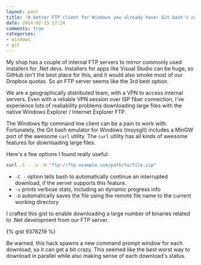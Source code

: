 ```yaml
---
layout: post
title: "A better FTP client for Windows you already have: Git bash's curl command"
date: 2014-02-15 17:24
comments: true
categories:
- windows
- git
---
```


My shop has a couple of internal FTP servers to mirror commonly used installers for .Net devs.
Installers for apps like Visual Studio can be huge, so GitHub isn't the best place for this, and
it would also smoke most of our Dropbox quotas.  So an FTP server seems like the 3rd best option.

We are a geographically distributed team, with a VPN to access internal servers.  Even with a reliable
VPN session over ISP fiber connection, I've experience lots of realiability problems downloading large files
with the native Windows Explorer / Internet Explorer FTP.

The Windows ftp command line client can be a pain to work with.  Fortunately, the Git bash emulator for Windows
(msysgit) includes a MinGW port of the awesome `curl` utility.  The `curl` utility has all kinds of awesome features
for downloading large files.

Here's a few options I found really useful:

``` bash
curl -C - -v -O "ftp://ftp.example.com/path/to/file.zip"
```

* `-C -` option tells bash to automatically continue an interrupted download, if the server supports this feature.
* `-v` prints verbose stats, including an dynamic progress info
* `-O` automatically saves the file using the remote file name to the current working directory


I crafted this gist to enable downloading a large number of binaries related to .Net development from our FTP server.

{% gist 9378219 %}

Be warned, this hack spawns a new command prompt window for each download, so it can get a bit crazy.  This seemed like
the best worst way to download in parallel while also making sense of each download's status.
